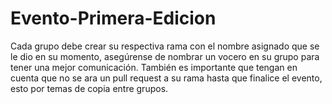 # Evento-Primera-Edicion
Cada grupo debe crear su respectiva rama con el nombre asignado que se le dio en su momento, asegúrense de nombrar un vocero en su grupo para tener una mejor comunicación. También es importante que tengan en cuenta que no se ara un pull request a su rama hasta que finalice el evento, esto por temas de copia entre grupos.
